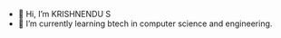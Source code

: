 - 👋 Hi, I’m KRISHNENDU S
- 🌱 I’m currently learning btech in computer science and engineering.

<!---
KRISHNENDU-S/KRISHNENDU-S is a ✨ special ✨ repository because its `README.md` (this file) appears on your GitHub profile.
You can click the Preview link to take a look at your changes.
--->
